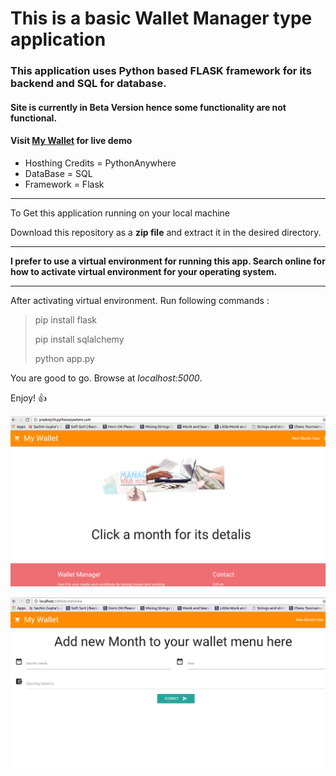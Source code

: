 # This is a basic Wallet Manager type application

### This application uses Python based FLASK framework for its backend and SQL for database.

#### Site is currently in **Beta Version** hence some functionality are not functional.

#### **Visit** [My Wallet](http://pradeep39.pythonanywhere.com) **for live demo**

- Hosthing Credits = PythonAnywhere
- DataBase = SQL
- Framework = Flask

___

To Get this application running on your local machine

Download this repository as a **zip file** and extract it in the desired directory.

___

**I prefer to use a virtual environment for running this app.
Search online for how to activate virtual environment for your operating system.**

___

After activating virtual environment. Run following commands :

> pip install flask
> 
> pip install sqlalchemy
> 
> python app.py

You are good to go. Browse at *localhost:5000*.

Enjoy! :+1:

![Home Page](static/img/2.png)

![New Month](static/img/1.png)
